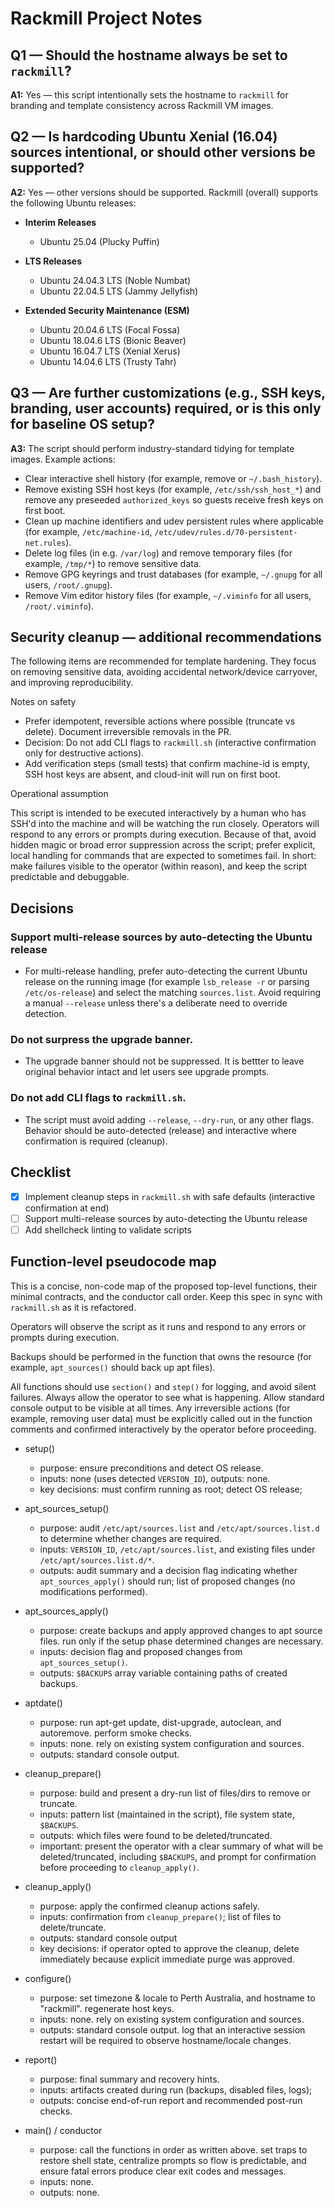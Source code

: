 # Rackmill Project Notes

## Q1 — Should the hostname always be set to `rackmill`?

**A1:** Yes — this script intentionally sets the hostname to `rackmill` for branding and
template consistency across Rackmill VM images.

## Q2 — Is hardcoding Ubuntu Xenial (16.04) sources intentional, or should other versions be supported?

**A2:** Yes — other versions should be supported.
Rackmill (overall) supports the following Ubuntu releases:

- **Interim Releases**
  - Ubuntu 25.04 (Plucky Puffin)

- **LTS Releases**
  - Ubuntu 24.04.3 LTS (Noble Numbat)
  - Ubuntu 22.04.5 LTS (Jammy Jellyfish)

- **Extended Security Maintenance (ESM)**
  - Ubuntu 20.04.6 LTS (Focal Fossa)
  - Ubuntu 18.04.6 LTS (Bionic Beaver)
  - Ubuntu 16.04.7 LTS (Xenial Xerus)
  - Ubuntu 14.04.6 LTS (Trusty Tahr)

## Q3 — Are further customizations (e.g., SSH keys, branding, user accounts) required, or is this only for baseline OS setup?

**A3:** The script should perform industry-standard tidying for template images. Example actions:

- Clear interactive shell history (for example, remove or `~/.bash_history`).
- Remove existing SSH host keys (for example, `/etc/ssh/ssh_host_*`) and remove any preseeded
  `authorized_keys` so guests receive fresh keys on first boot.
- Clean up machine identifiers and udev persistent rules where applicable
  (for example, `/etc/machine-id`, `/etc/udev/rules.d/70-persistent-net.rules`).
- Delete log files (in e.g. `/var/log`) and remove temporary files
  (for example, `/tmp/*`) to remove sensitive data.
- Remove GPG keyrings and trust databases (for example, `~/.gnupg` for all users, `/root/.gnupg`).
- Remove Vim editor history files (for example, `~/.viminfo` for all users, `/root/.viminfo`).

## Security cleanup — additional recommendations

The following items are recommended for template hardening. They focus on removing sensitive data, avoiding accidental network/device carryover, and improving reproducibility.

Notes on safety

- Prefer idempotent, reversible actions where possible (truncate vs delete). Document irreversible removals in the PR.
 - Decision: Do not add CLI flags to `rackmill.sh` (interactive confirmation only for destructive actions).
 - Add verification steps (small tests) that confirm machine-id is empty, SSH host keys are absent, and cloud-init will run on first boot.

Operational assumption

This script is intended to be executed interactively by a human who has SSH'd into the machine and will be watching the run closely. Operators will respond to any errors or prompts during execution. Because of that, avoid hidden magic or broad error suppression across the script; prefer explicit, local handling for commands that are expected to sometimes fail. In short: make failures visible to the operator (within reason), and keep the script predictable and debuggable.

## Decisions 
### Support multi-release sources by auto-detecting the Ubuntu release
- For multi-release handling, prefer auto-detecting the current Ubuntu release on the running image
  (for example `lsb_release -r` or parsing `/etc/os-release`) and select the matching `sources.list`.
  Avoid requiring a manual `--release` unless there's a deliberate need to override detection.

### Do not surpress the upgrade banner.
- The upgrade banner should not be suppressed. It is bettter to leave original behavior intact and let
  users see upgrade prompts. 

### Do not add CLI flags to `rackmill.sh`.
- The script must avoid adding `--release`, `--dry-run`, or any other flags. Behavior should be
  auto-detected (release) and interactive where confirmation is required (cleanup). 

## Checklist
- [x] Implement cleanup steps in `rackmill.sh` with safe defaults (interactive confirmation at end)
- [ ] Support multi-release sources by auto-detecting the Ubuntu release 
- [ ] Add shellcheck linting to validate scripts

## Function-level pseudocode map

This is a concise, non-code map of the proposed top-level functions, their minimal contracts, and the conductor call order. Keep this spec in sync with `rackmill.sh` as it is refactored.

Operators will observe the script as it runs and respond to any errors or prompts during execution.

Backups should be performed in the function that owns the resource (for example, `apt_sources()` should back up apt files).

All functions should use `section()` and `step()` for logging, and avoid silent failures. 
Always allow the operator to see what is happening. Allow standard console output to be visible at all times.
Any irreversible actions (for example, removing user data) must be explicitly called out in the function comments and confirmed interactively by the operator before proceeding.

- setup()
  - purpose: ensure preconditions and detect OS release.
  - inputs: none (uses detected `VERSION_ID`), outputs: none.
  - key decisions: must confirm running as root; detect OS release; 

- apt_sources_setup()
  - purpose: audit `/etc/apt/sources.list` and `/etc/apt/sources.list.d` to determine whether changes are required.
  - inputs: `VERSION_ID`, `/etc/apt/sources.list`, and existing files under `/etc/apt/sources.list.d/*`.
  - outputs: audit summary and a decision flag indicating whether `apt_sources_apply()` should run; list of proposed changes (no modifications performed).

- apt_sources_apply()
  - purpose: create backups and apply approved changes to apt source files. run only if the setup phase determined changes are necessary.
  - inputs: decision flag and proposed changes from `apt_sources_setup()`.
  - outputs: `$BACKUPS` array variable containing paths of created backups. 

- aptdate()
  - purpose: run apt-get update, dist-upgrade, autoclean, and autoremove. perform smoke checks. 
  - inputs: none. rely on existing system configuration and sources.
  - outputs: standard console output.

- cleanup_prepare()
  - purpose: build and present a dry-run list of files/dirs to remove or truncate.
  - inputs: pattern list (maintained in the script), file system state, `$BACKUPS`.
  - outputs: which files were found to be deleted/truncated.
  - important: present the operator with a clear summary of what will be deleted/truncated, including `$BACKUPS`, and prompt for confirmation before proceeding to `cleanup_apply()`.

- cleanup_apply()
  - purpose: apply the confirmed cleanup actions safely.
  - inputs: confirmation from `cleanup_prepare()`; list of files to delete/truncate. 
  - outputs: standard console output
  - key decisions: if operator opted to approve the cleanup, delete immediately because explicit immediate purge was approved.

- configure()
  - purpose: set timezone & locale to Perth Australia, and hostname to "rackmill". regenerate host keys.
  - inputs: none. rely on existing system configuration and sources.
  - outputs: standard console output. log that an interactive session restart will be required to observe hostname/locale changes.

- report()
  - purpose: final summary and recovery hints.
  - inputs: artifacts created during run (backups, disabled files, logs); 
  - outputs: concise end-of-run report and recommended post-run checks.

- main() / conductor
  - purpose: call the functions in order as written above. set traps to restore shell state, centralize prompts so flow is predictable, and ensure fatal errors produce clear exit codes and messages.
  - inputs: none.
  - outputs: none.


